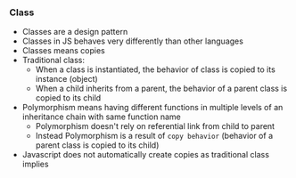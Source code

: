 ### Class
- Classes are a design pattern
- Classes in JS behaves very differently than other languages
- Classes means copies
- Traditional class:
  - When a class is instantiated, the behavior of class is copied to its instance (object)
  - When a child inherits from a parent, the behavior of a parent class is copied to its child
- Polymorphism means having different functions in multiple levels of an inheritance chain with same function name
  - Polymorphism doesn't rely on referential link from child to parent
  - Instead Polymorphism is a result of `copy behavior` (behavior of a parent class is copied to its child)
- Javascript does not automatically create copies as traditional class implies
